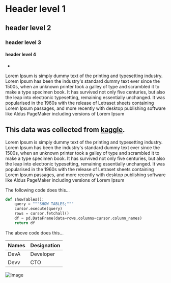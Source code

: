 # Header level 1
## header level 2
### header level 3
#### header level 4
-
Lorem Ipsum is simply dummy text of the printing and typesetting industry. Lorem Ipsum has been the industry's standard dummy text ever since the 1500s, when an unknown printer took a galley of type and scrambled it to make a type specimen book. It has survived not only five centuries, but also the leap into electronic typesetting, remaining essentially unchanged. It was popularised in the 1960s with the release of Letraset sheets containing Lorem Ipsum passages, and more recently with desktop publishing software like Aldus PageMaker including versions of Lorem Ipsum 

This data was collected from [kaggle](https://www.kaggle.com/datasets/martj42/international-football-results-from-1872-to-2017).
--
Lorem Ipsum is simply dummy text of the printing and typesetting industry. Lorem Ipsum has been the industry's standard dummy text ever since the 1500s, when an unknown printer took a galley of type and scrambled it to make a type specimen book. It has survived not only five centuries, but also the leap into electronic typesetting, remaining essentially unchanged. It was popularised in the 1960s with the release of Letraset sheets containing Lorem Ipsum passages, and more recently with desktop publishing software like Aldus PageMaker including versions of Lorem Ipsum

The following code does this...
```python
def showTables():
    query = """SHOW TABLES;"""
    cursor.execute(query)
    rows = cursor.fetchall()
    df = pd.DataFrame(data=rows,columns=cursor.column_names)
    return df
```
The above code does this...


|Names|Designation|
|------|-----------|
|DevA  | Developer |
|Devv  |   CTO     |

![Image](https://www.telegraph.co.uk/content/dam/food-and-drink/2016/02/24/trolley-xlarge_trans_NvBQzQNjv4BqpVlberWd9EgFPZtcLiMQf2tT0gK_6EfZT336f62EI5U.jpg)

